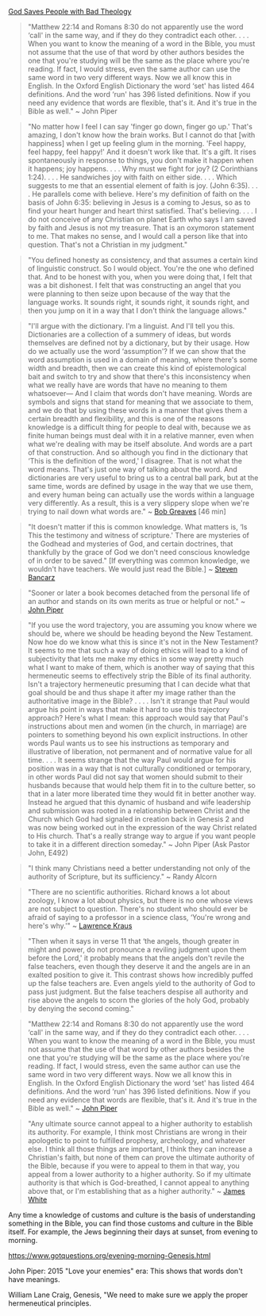 [God Saves People with Bad Theology](https://www.youtube.com/watch?v=yCeCwt4wSBE&list=LLBkWJNMdlBmY0zh6VArtv4Q&index=644&t=1s)

>"Matthew 22:14 and Romans 8:30 do not apparently use the word ‘call' in the same way, and if they do they contradict each other. . . . When you want to know the meaning of a word in the Bible, you must not assume that the use of that word by other authors besides the one that you're studying will be the same as the place where you're reading. If fact, I would stress, even the same author can use the same word in two very different ways. Now we all know this in English. In the Oxford English Dictionary the word ‘set' has listed 464 definitions. And the word ‘run' has 396 listed definitions. Now if you need any evidence that words are flexible, that's it. And it's true in the Bible as well." ~ John Piper

>"No matter how I feel I can say 'finger go down, finger go up.' That's amazing, I don't know how the brain works. But I cannot do that [with happiness] when I get up feeling glum in the morning. 'Feel happy, feel happy, feel happy!' And it doesn't work like that. It's a gift. It rises spontaneously in response to things, you don't make it happen when it happens; joy happens. . . . Why must we fight for joy? (2 Corinthians 1:24). . . . He sandwiches joy with faith on either side. . . . Which suggests to me that an essential element of faith is joy. (John 6:35). . . . He parallels come with believe. Here's my definition of faith on the basis of John 6:35: believing in Jesus is a coming to Jesus, so as to find your heart hunger and heart thirst satisfied. That's believing. . . . I do not conceive of any Christian on planet Earth who says I am saved by faith and Jesus is not my treasure. That is an oxymoron statement to me. That makes no sense, and I would call a person like that into question. That's not a Christian in my judgment."

>"You defined honesty as consistency, and that assumes a certain kind of linguistic construct. So I would object. You're the one who defined that. And to be honest with you, when you were doing that, I felt that was a bit dishonest. I felt that was constructing an angel that you were planning to then seize upon because of the way that the language works. It sounds right, it sounds right, it sounds right, and then you jump on it in a way that I don't think the language allows."

>"I'll argue with the dictionary. I'm a linguist. And I'll tell you this. Dictionaries are a collection of a summery of ideas, but words themselves are defined not by a dictionary, but by their usage. How do we actually use the word ‘assumption'? If we can show that the word assumption is used in a domain of meaning, where there's some width and breadth, then we can create this kind of epistemological bait and switch to try and show that there's this inconsistency when what we really have are words that have no meaning to them whatsoever— And I claim that words don't have meaning. Words are symbols and signs that stand for meaning that we associate to them, and we do that by using these words in a manner that gives them a certain breadth and flexibility, and this is one of the reasons knowledge is a difficult thing for people to deal with, because we as finite human beings must deal with it in a relative manner, even when what we're dealing with may be itself absolute. And words are a part of that construction. And so although you find in the dictionary that ‘This is the definition of the word,' I disagree. That is not what the word means. That's just one way of talking about the word. And dictionaries are very useful to bring us to a central ball park, but at the same time, words are defined by usage in the way that we use them, and every human being can actually use the words within a language very differently. As a result, this is a very slippery slope when we're trying to nail down what words are." ~ [Bob Greaves](https://www.youtube.com/watch?v=niVDKqD_e_E&index=5&list=WL) [46 min]

>"It doesn't matter if this is common knowledge. What matters is, ‘Is This the testimony and witness of scripture.' There are mysteries of the Godhead and mysteries of God, and certain doctrines, that thankfully by the grace of God we don't need conscious knowledge of in order to be saved." [If everything was common knowledge, we wouldn't have teachers. We would just read the Bible.] ~ [Steven Bancarz](https://www.youtube.com/watch?v=lPp1SuQOO9g)

>"Sooner or later a book becomes detached from the personal life of an author and stands on its own merits as true or helpful or not." ~ [John Piper](https://www.desiringgod.org/interviews/do-you-regret-partnering-with-mark-driscoll)

>"If you use the word trajectory, you are assuming you know where we should be, where we should be heading beyond the New Testament. Now hoe do we know what this is since it's not in the New Testament? It seems to me that such a way of doing ethics will lead to a kind of subjectivity that lets me make my ethics in some way pretty much what I want to make of them, which is another way of saying that this hermeneutic seems to effectively strip the Bible of its final authority.  Isn't a trajectory hermeneutic presuming that I can decide what that goal should be and thus shape it after my image rather than the authoritative image in the Bible? . . . . Isn't it strange that Paul would argue his point in ways that make it hard to use this trajectory approach? Here's what I mean: this approach would say that Paul's instructions about men and women (in the church, in marriage) are pointers to something beyond his own explicit instructions. In other words Paul wants us to see his instructions as temporary and illustrative of liberation, not permanent and of normative value for all time. . . . It seems strange that the way Paul would argue for his position was in a way that is not culturally conditioned or temporary, in other words Paul did not say that women should submit to their husbands because that would help them fit in to the culture better, so that in a later more liberated time they would fit in better another way. Instead he argued that this dynamic of husband and wife leadership and submission was rooted in a relationship between Christ and the Church which God had signaled in creation back in Genesis 2 and was now being worked out in the expression of the way Christ related to His church. That's a really strange way to argue if you want people to take it in a different direction someday." ~ John Piper (Ask Pastor John, E492)

>"I think many Christians need a better understanding not only of the authority of Scripture, but its sufficiency." ~ Randy Alcorn

>"There are no scientific authorities. Richard knows a lot about zoology, I know a lot about physics, but there is no one whose views are not subject to question. There's no student who should ever be afraid of saying to a professor in a science class, ‘You're wrong and here's why.'" ~ [Lawrence Kraus](https://www.youtube.com/watch?v=eo2LHKRR8NQ)

>"Then when it says in verse 11 that ‘the angels, though greater in might and power, do not pronounce a reviling judgment upon them before the Lord,' it probably means that the angels don't revile the false teachers, even though they deserve it and the angels are in an exalted position to give it. This contrast shows how incredibly puffed up the false teachers are. Even angels yield to the authority of God to pass just judgment. But the false teachers despise all authority and rise above the angels to scorn the glories of the holy God, probably by denying the second coming."

>"Matthew 22:14 and Romans 8:30 do not apparently use the word ‘call' in the same way, and if they do they contradict each other. . . . When you want to know the meaning of a word in the Bible, you must not assume that the use of that word by other authors besides the one that you're studying will be the same as the place where you're reading. If fact, I would stress, even the same author can use the same word in two very different ways. Now we all know this in English. In the Oxford English Dictionary the word ‘set' has listed 464 definitions. And the word ‘run' has 396 listed definitions. Now if you need any evidence that words are flexible, that's it. And it's true in the Bible as well." ~ [John Piper](http://www.desiringgod.org/interviews/what-is-the-difference-between-called-and-chosen)

>"Any ultimate source cannot appeal to a higher authority to establish its authority. For example, I think most Christians are wrong in their apologetic to point to fulfilled prophesy, archeology, and whatever else. I think all those things are important, I think they can increase a Christian's faith, but none of them can prove the ultimate authority of the Bible, because if you were to appeal to them in that way, you appeal from a lower authority to a higher authority. So if my ultimate authority is that which is God-breathed, I cannot appeal to anything above that, or I'm establishing that as a higher authority." ~ [James White](https://www.youtube.com/watch?v=INtIF-a_nO0)

Any time a knowledge of customs and culture is the basis of understanding something in the Bible, you can find those customs and culture in the Bible itself. For example, the Jews beginning their days at sunset, from evening to morning.

https://www.gotquestions.org/evening-morning-Genesis.html

John Piper: 2015 "Love your enemies" era: This shows that words don't have meanings.

William Lane Craig, Genesis, "We need to make sure we apply the proper hermeneutical principles.